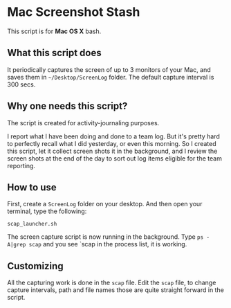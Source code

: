 Mac Screenshot Stash
====================
This script is for **Mac OS X** bash.

What this script does
---------------------
It periodically captures the screen of up to 3 monitors of your Mac, and saves them in `~/Desktop/ScreenLog` folder.
The default capture interval is 300 secs.

Why one needs this script?
--------------------------
The script is created for activity-journaling purposes.

I report what I have been doing and done to a team log. 
But it's pretty hard to perfectly recall what I did yesterday, or even this morning.
So I created this script, let it collect screen shots it in the background, 
and I review the screen shots at the end of the day to sort out log items eligible for the team reporting.


How to use
----------
First, create a `ScreenLog` folder on your desktop.
And then open your terminal, type the following:

    scap_launcher.sh

The screen capture script is now running in the background.
Type `ps -A|grep scap` and you see `scap in the process list, it is working.


Customizing
-----------
All the capturing work is done in the `scap` file.
Edit the `scap` file, to change capture intervals, path and file names those are quite straight forward in the script.
